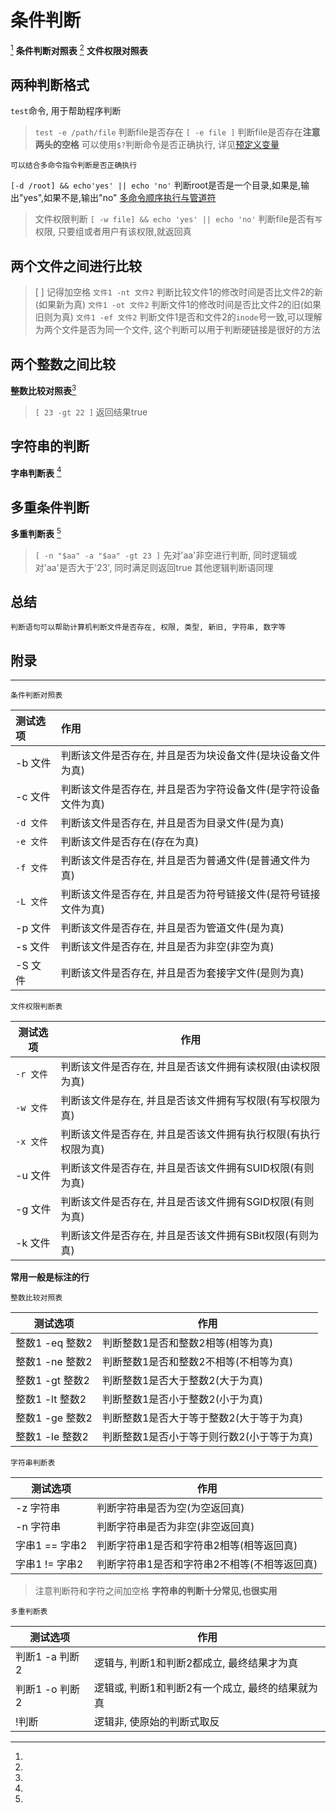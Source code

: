 # 条件判断

[^条件判断对照表] **条件判断对照表**
[^文件权限对照表] **文件权限对照表**

## 两种判断格式

`test`命令, 用于帮助程序判断
> `test -e /path/file` 判断file是否存在
> `[ -e file ]` 判断file是否存在**注意两头的空格**
可以使用`$?`判断命令是否正确执行, 详见[预定义变量](../shell基础/预定义变量.md)

    可以结合多命令指令判断是否正确执行
`[-d /root] && echo'yes' || echo 'no'` 判断root是否是一个目录,如果是,输出"yes",如果不是,输出"no"
[多命令顺序执行与管道符](../shell基础/多命令顺序执行与管道符.md)

>文件权限判断
`[ -w file] && echo 'yes' || echo 'no'` 
判断file是否有`写`权限, 只要组或者用户有该权限,就返回真

## 两个文件之间进行比较

>[  ] 记得加空格
`文件1 -nt 文件2`    判断比较文件1的修改时间是否比文件2的新(如果新为真)
`文件1 -ot 文件2`    判断文件1的修改时间是否比文件2的旧(如果旧则为真)
`文件1 -ef 文件2`    判断文件1是否和文件2的`inode`号一致,可以理解为两个文件是否为同一个文件, 这个判断可以用于判断硬链接是很好的方法

## 两个整数之间比较
**整数比较对照表**[^整数比较对照表]

> `[ 23 -gt 22 ]` 返回结果true

## 字符串的判断
**字串判断表** [^字符串判断表]

## 多重条件判断
**多重判断表** [^多重判断表]

>`[ -n "$aa" -a "$aa" -gt 23 ]` 先对'aa'非空进行判断, 同时逻辑或对'aa'是否大于'23', 同时满足则返回true
> 其他逻辑判断语同理

## 总结

    判断语句可以帮助计算机判断文件是否存在, 权限, 类型, 新旧, 字符串, 数字等



## 附录

---

    条件判断对照表
[^条件判断对照表]: 
| 测试选项 | 作用                                                     |
| :------- | :------------------------------------------------------- |
| -b 文件  | 判断该文件是否存在, 并且是否为块设备文件(是块设备文件为真)     |
| -c 文件  | 判断该文件是否存在, 并且是否为字符设备文件(是字符设备文件为真) |
| `-d 文件`  | 判断该文件是否存在, 并且是否为目录文件(是为真)                |
| `-e 文件`  | 判断该文件是否存在(存在为真)                                |
| `-f 文件`  | 判断该文件是否存在, 并且是否为普通文件(是普通文件为真)         |
| `-L 文件`  | 判断该文件是否存在, 并且是否为符号链接文件(是符号链接文件为真) |
| -p 文件  | 判断该文件是否存在, 并且是否为管道文件(是为真)                |
| -s 文件  | 判断该文件是否存在, 并且是否为非空(非空为真)                 |
| -S 文件  | 判断该文件是否存在, 并且是否为套接字文件(是则为真)            |


    文件权限判断表
[^文件权限对照表]:
|  测试选项   |                           作用                           |
| ---------- | -------------------------------------------------------- |
| `-r 文件`  | 判断该文件是否存在, 并且是否该文件拥有读权限(由读权限为真)     |
| `-w 文件 ` | 判断该文件是存在, 并且是否该文件拥有写权限(有写权限为真)       |
| `-x 文件 ` | 判断该文件是否存在, 并且是否该文件拥有执行权限(有执行权限为真) |
| -u 文件    | 判断该文件是否存在, 并且是否该文件拥有SUID权限(有则为真)      |
| -g 文件    | 判断该文件是否存在, 并且是否该文件拥有SGID权限(有则为真)      |
| -k 文件    | 判断该文件是否存在, 并且是否该文件拥有SBit权限(有则为真)      |

**常用一般是标注的行**

    整数比较对照表
[^整数比较对照表]:

|    测试选项     |                  作用                   |
| -------------- | ------------------------------------ |
| 整数1 -eq 整数2 | 判断整数1是否和整数2相等(相等为真)        |
| 整数1 -ne 整数2 | 判断整数1是否和整数2不相等(不相等为真)     |
| 整数1 -gt 整数2 | 判断整数1是否大于整数2(大于为真)          |
| 整数1 -lt 整数2 | 判断整数1是否小于整数2(小于为真)          |
| 整数1 -ge 整数2 | 判断整数1是否大于等于整数2(大于等于为真)   |
| 整数1 -le 整数2 | 判断整数1是否小于等于则行数2(小于等于为真) |

    字符串判断表
[^字符串判断表]:
|    测试选项    |                  作用                   |
| ------------- | -------------------------------------- |
| -z 字符串      | 判断字符串是否为空(为空返回真)             |
| -n 字符串       | 判断字符串是否为非空(非空返回真)            |
| 字串1 == 字串2 | 判断字符串1是否和字符串2相等(相等返回真)     |
| 字串1 != 字串2 | 判断字符串1是否和字符串2不相等(不相等返回真) |
> 注意判断符和字符之间加空格
**字符串的判断十分常见,也很实用**
 
    多重判断表
[^多重判断表]:
|    测试选项    |                    作用                    |
| ------------- | ------------------------------------------ |
| 判断1 -a 判断2 | 逻辑与, 判断1和判断2都成立, 最终结果才为真       |
| 判断1 -o 判断2 | 逻辑或, 判断1和判断2有一个成立, 最终的结果就为真 |
| !判断          | 逻辑非, 使原始的判断式取反                    |
